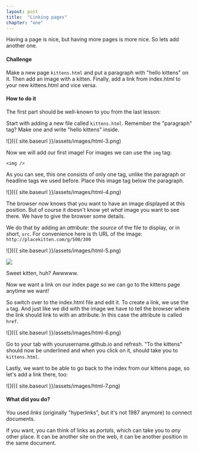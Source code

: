 ```yaml
---
layout: post
title:  "Linking pages"
chapter: "one"
---
```


Having a page is nice, but having more pages is more nice. So lets add another one.

#### Challenge
Make a new page `kittens.html` and put a paragraph with "hello kittens" on it. Then add an image with a kitten. Finally, add a link from index.html to your new kittens.html and vice versa.

#### How to do it

The first part should be well-known to you from the last lesson:

Start with adding a new file called `kittens.html`.
Remember the "paragraph" tag? Make one and write "hello kittens" inside.

![]({{ site.baseurl }}/assets/images/html-3.png)

Now we will add our first image! For images we can use the `img` tag:

`<img />`

As you can see, this one consists of only one tag, unlike the paragraph or headline tags we used before.
Place this image tag below the paragraph.

![]({{ site.baseurl }}/assets/images/html-4.png)

The browser now knows that you want to have an image displayed at this position. But of course it doesn't know yet *what* image you want to see there. We have to give the browser some details.

We do that by adding an *attribute*: the *source* of the file to display, or in short, `src`. For convenience here is th URL of the image: ``` http://placekitten.com/g/500/300```

![]({{ site.baseurl }}/assets/images/html-5.png)

![](http://placekitten.com/g/500/300)

Sweet kitten, huh? Awwwww.

Now we want a link on our index page so we can go to the kittens page anytime we want!

So switch over to the index.html file and edit it. To create a link, we use the `a` tag. And just like we did with the image we have to tell the browser where the link should link to with an attribute. In this case the attribute is called `href`.

![]({{ site.baseurl }}/assets/images/html-6.png)

Go to your tab with yourusername.github.io and refresh. "To the kittens" should now be underlined and when you click on it, should take you to `kittens.html`.

Lastly, we want to be able to go back to the index from our kittens page, so let's add a link there, too:

![]({{ site.baseurl }}/assets/images/html-7.png)

#### What did you do?

You used *links* (originally "hyperlinks", but it's not 1987 anymore) to connect documents.

If you want, you can think of links as *portals*, which can take you to *any* other place. It can be another site on the web, it can be another position in the same document.